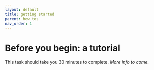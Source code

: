 ```yaml
---
layout: default
title: getting started
parent: how tos
nav_order: 1
---
```


# Before you begin: a tutorial

This task should take you 30 minutes to complete. *More info to come.*

